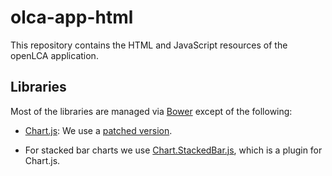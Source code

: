 olca-app-html
=============
This repository contains the HTML and JavaScript resources of the openLCA 
application.  

Libraries
---------
Most of the libraries are managed via [Bower](http://bower.io/) except of the
following:

* [Chart.js](http://www.chartjs.org/): We use a 
  [patched version](https://github.com/msrocka/Chart.js). 

* For stacked bar charts we use 
  [Chart.StackedBar.js](https://github.com/Regaddi/Chart.StackedBar.js), 
  which is a plugin for Chart.js.
